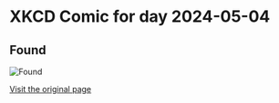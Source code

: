 
# XKCD Comic for day 2024-05-04

## Found

![Found](https://imgs.xkcd.com/comics/found.jpg "No more, no less")

[Visit the original page](https://xkcd.com/48/)
